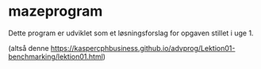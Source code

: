 # mazeprogram

Dette program er udviklet som et løsningsforslag for opgaven stillet i uge 1.

(altså denne <https://kaspercphbusiness.github.io/advprog/Lektion01-benchmarking/lektion01.html>)


